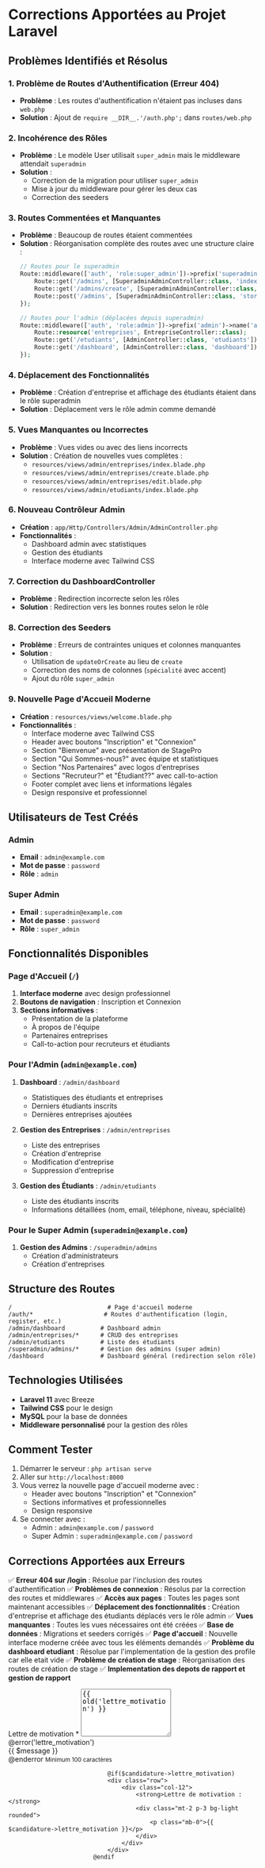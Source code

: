 # Corrections Apportées au Projet Laravel

## Problèmes Identifiés et Résolus

### 1. **Problème de Routes d'Authentification (Erreur 404)**
- **Problème** : Les routes d'authentification n'étaient pas incluses dans `web.php`
- **Solution** : Ajout de `require __DIR__.'/auth.php';` dans `routes/web.php`

### 2. **Incohérence des Rôles**
- **Problème** : Le modèle User utilisait `super_admin` mais le middleware attendait `superadmin`
- **Solution** : 
  - Correction de la migration pour utiliser `super_admin`
  - Mise à jour du middleware pour gérer les deux cas
  - Correction des seeders

### 3. **Routes Commentées et Manquantes**
- **Problème** : Beaucoup de routes étaient commentées
- **Solution** : Réorganisation complète des routes avec une structure claire :
  ```php
  // Routes pour le superadmin
  Route::middleware(['auth', 'role:super_admin'])->prefix('superadmin')->name('superadmin.')->group(function () {
      Route::get('/admins', [SuperadminAdminController::class, 'index'])->name('admins.index');
      Route::get('/admins/create', [SuperadminAdminController::class, 'create'])->name('admins.create');
      Route::post('/admins', [SuperadminAdminController::class, 'store'])->name('admins.store');
  });

  // Routes pour l'admin (déplacées depuis superadmin)
  Route::middleware(['auth', 'role:admin'])->prefix('admin')->name('admin.')->group(function () {
      Route::resource('entreprises', EntrepriseController::class);
      Route::get('/etudiants', [AdminController::class, 'etudiants'])->name('etudiants.index');
      Route::get('/dashboard', [AdminController::class, 'dashboard'])->name('dashboard');
  });
  ```

### 4. **Déplacement des Fonctionnalités**
- **Problème** : Création d'entreprise et affichage des étudiants étaient dans le rôle superadmin
- **Solution** : Déplacement vers le rôle admin comme demandé

### 5. **Vues Manquantes ou Incorrectes**
- **Problème** : Vues vides ou avec des liens incorrects
- **Solution** : Création de nouvelles vues complètes :
  - `resources/views/admin/entreprises/index.blade.php`
  - `resources/views/admin/entreprises/create.blade.php`
  - `resources/views/admin/entreprises/edit.blade.php`
  - `resources/views/admin/etudiants/index.blade.php`

### 6. **Nouveau Contrôleur Admin**
- **Création** : `app/Http/Controllers/Admin/AdminController.php`
- **Fonctionnalités** :
  - Dashboard admin avec statistiques
  - Gestion des étudiants
  - Interface moderne avec Tailwind CSS

### 7. **Correction du DashboardController**
- **Problème** : Redirection incorrecte selon les rôles
- **Solution** : Redirection vers les bonnes routes selon le rôle

### 8. **Correction des Seeders**
- **Problème** : Erreurs de contraintes uniques et colonnes manquantes
- **Solution** : 
  - Utilisation de `updateOrCreate` au lieu de `create`
  - Correction des noms de colonnes (`spécialité` avec accent)
  - Ajout du rôle `super_admin`

### 9. **Nouvelle Page d'Accueil Moderne**
- **Création** : `resources/views/welcome.blade.php`
- **Fonctionnalités** :
  - Interface moderne avec Tailwind CSS
  - Header avec boutons "Inscription" et "Connexion"
  - Section "Bienvenue" avec présentation de StagePro
  - Section "Qui Sommes-nous?" avec équipe et statistiques
  - Section "Nos Partenaires" avec logos d'entreprises
  - Sections "Recruteur?" et "Étudiant??" avec call-to-action
  - Footer complet avec liens et informations légales
  - Design responsive et professionnel

## Utilisateurs de Test Créés

### Admin
- **Email** : `admin@example.com`
- **Mot de passe** : `password`
- **Rôle** : `admin`

### Super Admin
- **Email** : `superadmin@example.com`
- **Mot de passe** : `password`
- **Rôle** : `super_admin`

## Fonctionnalités Disponibles

### Page d'Accueil (`/`)
1. **Interface moderne** avec design professionnel
2. **Boutons de navigation** : Inscription et Connexion
3. **Sections informatives** :
   - Présentation de la plateforme
   - À propos de l'équipe
   - Partenaires entreprises
   - Call-to-action pour recruteurs et étudiants

### Pour l'Admin (`admin@example.com`)
1. **Dashboard** : `/admin/dashboard`
   - Statistiques des étudiants et entreprises
   - Derniers étudiants inscrits
   - Dernières entreprises ajoutées

2. **Gestion des Entreprises** : `/admin/entreprises`
   - Liste des entreprises
   - Création d'entreprise
   - Modification d'entreprise
   - Suppression d'entreprise

3. **Gestion des Étudiants** : `/admin/etudiants`
   - Liste des étudiants inscrits
   - Informations détaillées (nom, email, téléphone, niveau, spécialité)

### Pour le Super Admin (`superadmin@example.com`)
1. **Gestion des Admins** : `/superadmin/admins`
   - Création d'administrateurs
   - Création d'entreprises

## Structure des Routes

```
/                           # Page d'accueil moderne
/auth/*                    # Routes d'authentification (login, register, etc.)
/admin/dashboard          # Dashboard admin
/admin/entreprises/*      # CRUD des entreprises
/admin/etudiants          # Liste des étudiants
/superadmin/admins/*      # Gestion des admins (super admin)
/dashboard                # Dashboard général (redirection selon rôle)
```

## Technologies Utilisées

- **Laravel 11** avec Breeze
- **Tailwind CSS** pour le design
- **MySQL** pour la base de données
- **Middleware personnalisé** pour la gestion des rôles

## Comment Tester

1. Démarrer le serveur : `php artisan serve`
2. Aller sur `http://localhost:8000`
3. Vous verrez la nouvelle page d'accueil moderne avec :
   - Header avec boutons "Inscription" et "Connexion"
   - Sections informatives et professionnelles
   - Design responsive
4. Se connecter avec :
   - Admin : `admin@example.com` / `password`
   - Super Admin : `superadmin@example.com` / `password`

## Corrections Apportées aux Erreurs

✅ **Erreur 404 sur /login** : Résolue par l'inclusion des routes d'authentification
✅ **Problèmes de connexion** : Résolus par la correction des routes et middlewares
✅ **Accès aux pages** : Toutes les pages sont maintenant accessibles
✅ **Déplacement des fonctionnalités** : Création d'entreprise et affichage des étudiants déplacés vers le rôle admin
✅ **Vues manquantes** : Toutes les vues nécessaires ont été créées
✅ **Base de données** : Migrations et seeders corrigés
✅ **Page d'accueil** : Nouvelle interface moderne créée avec tous les éléments demandés 
✅ **Problème du dashboard etudiant** : Résolue par l'implementation de la gestion des profile car elle etait vide
✅ **Problème de création de stage** : Réorganisation des routes de création de stage
✅ **Implementation des depots de rapport et gestion de rapport**




<div class="mb-3">
                                    <label for="lettre_motivation" class="form-label">Lettre de motivation *</label>
                                    <textarea name="lettre_motivation" id="lettre_motivation" rows="6" class="form-control @error('lettre_motivation') is-invalid @enderror" placeholder="Expliquez pourquoi vous souhaitez ce stage..." required>{{ old('lettre_motivation') }}</textarea>
                                    @error('lettre_motivation')
                                        <div class="invalid-feedback">{{ $message }}</div>
                                    @enderror
                                    <small class="form-text text-muted">Minimum 100 caractères</small>
                                </div>



                                @if($candidature->lettre_motivation)
                                <div class="row">
                                    <div class="col-12">
                                        <strong>Lettre de motivation :</strong>
                                        <div class="mt-2 p-3 bg-light rounded">
                                            <p class="mb-0">{{ $candidature->lettre_motivation }}</p>
                                        </div>
                                    </div>
                                </div>
                            @endif
